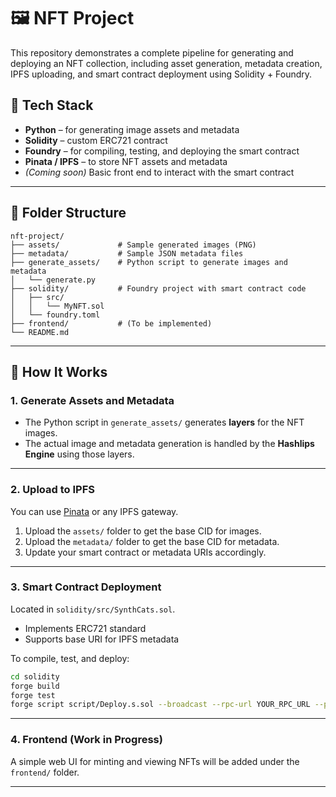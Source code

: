 # 🖼️ NFT Project

This repository demonstrates a complete pipeline for generating and deploying an NFT collection, including asset generation, metadata creation, IPFS uploading, and smart contract deployment using Solidity + Foundry.

## 🔧 Tech Stack

- **Python** – for generating image assets and metadata
- **Solidity** – custom ERC721 contract
- **Foundry** – for compiling, testing, and deploying the smart contract
- **Pinata / IPFS** – to store NFT assets and metadata
- *(Coming soon)* Basic front end to interact with the smart contract

---

## 📁 Folder Structure

```
nft-project/
├── assets/             # Sample generated images (PNG)
├── metadata/           # Sample JSON metadata files
├── generate_assets/    # Python script to generate images and metadata
│   └── generate.py
├── solidity/           # Foundry project with smart contract code
│   ├── src/
│   │   └── MyNFT.sol
│   └── foundry.toml
├── frontend/           # (To be implemented)
└── README.md
```

---

## 🧩 How It Works


### 1. Generate Assets and Metadata

- The Python script in `generate_assets/` generates **layers** for the NFT images.
- The actual image and metadata generation is handled by the **Hashlips Engine** using those layers.

---

### 2. Upload to IPFS

You can use [Pinata](https://www.pinata.cloud/) or any IPFS gateway.

1. Upload the `assets/` folder to get the base CID for images.
2. Upload the `metadata/` folder to get the base CID for metadata.
3. Update your smart contract or metadata URIs accordingly.

---

### 3. Smart Contract Deployment

Located in `solidity/src/SynthCats.sol`.

- Implements ERC721 standard
- Supports base URI for IPFS metadata

To compile, test, and deploy:

```bash
cd solidity
forge build
forge test
forge script script/Deploy.s.sol --broadcast --rpc-url YOUR_RPC_URL --private-key YOUR_PRIVATE_KEY
```

---

### 4. Frontend (Work in Progress)

A simple web UI for minting and viewing NFTs will be added under the `frontend/` folder.

---


